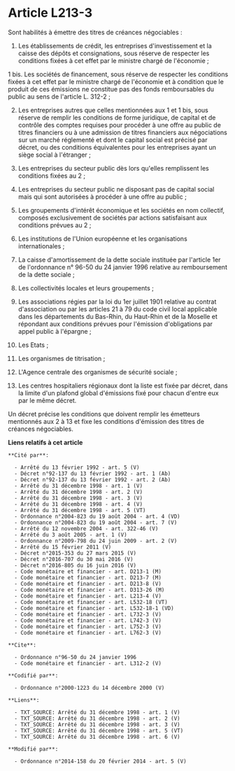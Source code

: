 # Article L213-3

Sont habilités à émettre des titres de créances négociables : 

1. Les établissements de crédit, les entreprises d'investissement et la caisse des dépôts et consignations, sous réserve de
respecter les conditions fixées à cet effet par le ministre chargé de l'économie ; 

1 bis. Les sociétés de financement, sous réserve de respecter les conditions fixées à cet effet par le ministre chargé de
l'économie et à condition que le produit de ces émissions ne constitue pas des fonds remboursables du public au sens de
l'article L. 312-2 ; 

2. Les entreprises autres que celles mentionnées aux 1 et 1 bis, sous réserve de remplir les conditions de forme juridique,
de capital et de contrôle des comptes requises pour procéder à une offre au public de titres financiers ou à une admission de
titres financiers aux négociations sur un marché réglementé et dont le capital social est précisé par décret, ou des
conditions équivalentes pour les entreprises ayant un siège social à l'étranger ; 

3. Les entreprises du secteur public dès lors qu'elles remplissent les conditions fixées au 2 ; 

4. Les entreprises du secteur public ne disposant pas de capital social mais qui sont autorisées à procéder à une offre au
public ; 

5. Les groupements d'intérêt économique et les sociétés en nom collectif, composés exclusivement de sociétés par actions
satisfaisant aux conditions prévues au 2 ; 

6. Les institutions de l'Union européenne et les organisations internationales ; 

7. La caisse d'amortissement de la dette sociale instituée par l'article 1er de l'ordonnance n° 96-50 du 24 janvier 1996
relative au remboursement de la dette sociale ; 

8. Les collectivités locales et leurs groupements ; 

9. Les associations régies par la loi du 1er juillet 1901 relative au contrat d'association ou par les articles 21 à 79 du
code civil local applicable dans les départements du Bas-Rhin, du Haut-Rhin et de la Moselle et répondant aux conditions
prévues pour l'émission d'obligations par appel public à l'épargne ; 

10. Les Etats ; 

11. Les organismes de titrisation ; 

12. L'Agence centrale des organismes de sécurité sociale ; 

13. Les centres hospitaliers régionaux dont la liste est fixée par décret, dans la limite d'un plafond global d'émissions
fixé pour chacun d'entre eux par le même décret. 

Un décret précise les conditions que doivent remplir les émetteurs mentionnés aux 2 à 13 et fixe les conditions d'émission
des titres de créances négociables.

**Liens relatifs à cet article**

	**Cité par**:

	  - Arrêté du 13 février 1992 - art. 5 (V)
	  - Décret n°92-137 du 13 février 1992 - art. 1 (Ab)
	  - Décret n°92-137 du 13 février 1992 - art. 2 (Ab)
	  - Arrêté du 31 décembre 1998 - art. 1 (V)
	  - Arrêté du 31 décembre 1998 - art. 2 (V)
	  - Arrêté du 31 décembre 1998 - art. 3 (V)
	  - Arrêté du 31 décembre 1998 - art. 4 (V)
	  - Arrêté du 31 décembre 1998 - art. 5 (VT)
	  - Ordonnance n°2004-823 du 19 août 2004 - art. 4 (VD)
	  - Ordonnance n°2004-823 du 19 août 2004 - art. 7 (V)
	  - Arrêté du 12 novembre 2004 - art. 322-46 (V)
	  - Arrêté du 3 août 2005 - art. 1 (V)
	  - Ordonnance n°2009-798 du 24 juin 2009 - art. 2 (V)
	  - Arrêté du 15 février 2011 (V)
	  - Décret n°2015-353 du 27 mars 2015 (V)
	  - Décret n°2016-707 du 30 mai 2016 (V)
	  - Décret n°2016-805 du 16 juin 2016 (V)
	  - Code monétaire et financier - art. D213-1 (M)
	  - Code monétaire et financier - art. D213-7 (M)
	  - Code monétaire et financier - art. D213-8 (V)
	  - Code monétaire et financier - art. D313-26 (M)
	  - Code monétaire et financier - art. L213-4 (V)
	  - Code monétaire et financier - art. L532-18 (VT)
	  - Code monétaire et financier - art. L532-18-1 (VD)
	  - Code monétaire et financier - art. L732-3 (V)
	  - Code monétaire et financier - art. L742-3 (V)
	  - Code monétaire et financier - art. L752-3 (V)
	  - Code monétaire et financier - art. L762-3 (V)

	**Cite**:

	  - Ordonnance n°96-50 du 24 janvier 1996
	  - Code monétaire et financier - art. L312-2 (V)

	**Codifié par**:

	  - Ordonnance n°2000-1223 du 14 décembre 2000 (V)

	**Liens**:

	  - TXT_SOURCE: Arrêté du 31 décembre 1998 - art. 1 (V)
	  - TXT_SOURCE: Arrêté du 31 décembre 1998 - art. 2 (V)
	  - TXT_SOURCE: Arrêté du 31 décembre 1998 - art. 3 (V)
	  - TXT_SOURCE: Arrêté du 31 décembre 1998 - art. 5 (VT)
	  - TXT_SOURCE: Arrêté du 31 décembre 1998 - art. 6 (V)

	**Modifié par**:

	  - Ordonnance n°2014-158 du 20 février 2014 - art. 5 (V)
